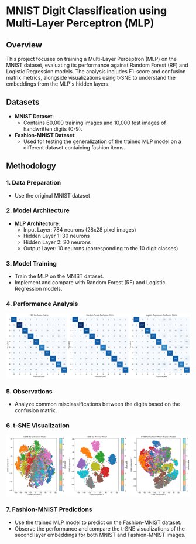 # MNIST Digit Classification using Multi-Layer Perceptron (MLP)

## Overview
This project focuses on training a Multi-Layer Perceptron (MLP) on the MNIST dataset, evaluating its performance against Random Forest (RF) and Logistic Regression models. The analysis includes F1-score and confusion matrix metrics, alongside visualizations using t-SNE to understand the embeddings from the MLP's hidden layers.

## Datasets
- **MNIST Dataset**: 
  - Contains 60,000 training images and 10,000 test images of handwritten digits (0-9).
- **Fashion-MNIST Dataset**: 
  - Used for testing the generalization of the trained MLP model on a different dataset containing fashion items.

## Methodology

### 1. Data Preparation
- Use the original MNIST dataset 

### 2. Model Architecture
- **MLP Architecture**:
  - Input Layer: 784 neurons (28x28 pixel images)
  - Hidden Layer 1: 30 neurons
  - Hidden Layer 2: 20 neurons
  - Output Layer: 10 neurons (corresponding to the 10 digit classes)

### 3. Model Training
- Train the MLP on the MNIST dataset.
- Implement and compare with Random Forest (RF) and Logistic Regression models.

### 4. Performance Analysis
![confusion_matrix](confusion_matrix.png)

### 5. Observations
- Analyze common misclassifications between the digits based on the confusion matrix.

### 6. t-SNE Visualization
![t-SNE](t-SNE.png)

### 7. Fashion-MNIST Predictions
- Use the trained MLP model to predict on the Fashion-MNIST dataset.
- Observe the performance and compare the t-SNE visualizations of the second layer embeddings for both MNIST and Fashion-MNIST images.


